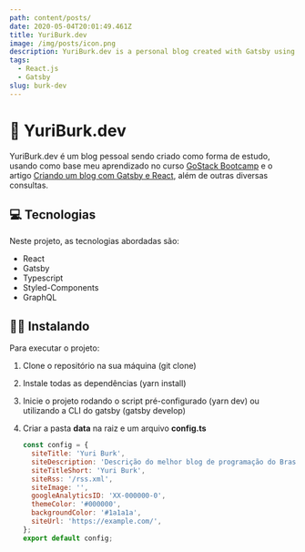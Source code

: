 ```yaml
---
path: content/posts/
date: 2020-05-04T20:01:49.461Z
title: YuriBurk.dev
image: /img/posts/icon.png
description: YuriBurk.dev is a personal blog created with Gatsby using Typescript
tags:
  - React.js
  - Gatsby
slug: burk-dev
---
```


<h1>🚀 YuriBurk.dev</h1>

YuriBurk.dev é um blog pessoal sendo criado como forma de estudo, usando como base meu aprendizado no curso <a href="https://rocketseat.com.br/gostack">GoStack Bootcamp</a> e o artigo <a href="https://www.joaopedro.cc/blog-com-gatsby-e-react-parte-1">Criando um blog com Gatsby e React</a>, além de outras diversas consultas.

<h2>💻 Tecnologias</h2>

Neste projeto, as tecnologias abordadas são:

- React
- Gatsby
- Typescript
- Styled-Components
- GraphQL

<h2>👨‍💻 Instalando</h2>

Para executar o projeto:

1. Clone o repositório na sua máquina (git clone)
2. Instale todas as dependências (yarn install)
3. Inicie o projeto rodando o script pré-configurado (yarn dev) ou utilizando a CLI do gatsby (gatsby develop)
4. Criar a pasta <strong>data</strong> na raiz e um arquivo <strong>config.ts</strong>

   ```javascript
   const config = {
     siteTitle: 'Yuri Burk',
     siteDescription: 'Descrição do melhor blog de programação do Brasil',
     siteTitleShort: 'Yuri Burk',
     siteRss: '/rss.xml',
     siteImage: '',
     googleAnalyticsID: 'XX-000000-0',
     themeColor: '#000000',
     backgroundColor: '#1a1a1a',
     siteUrl: 'https://example.com/',
   };
   export default config;
   ```
